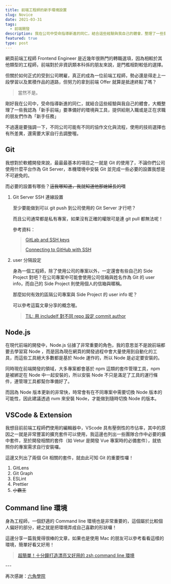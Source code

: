 ```yaml
---
title: 前端工程師的新手環境設置
slug: Novice
date: 2021-03-31
tags:
  - 前端開發
description: 我在公司中受命指導新進的同仁，結合這些經驗與我自己的體會，整理了一些我認為「新手前端」要準備好的環境與工具，提供給剛入職或是正在求職的朋友們作為「新手任務」
featured: true
type: post
---
```

網頁前端工程師 Frontend Engineer 是近幾年很熱門的轉職選項，因為相較於其他類型的工程師，前端對於非資訊類本科係的朋友來說，是門檻相對較低的選擇。

但關於如何正式的受到公司聘雇，真正的成為一位前端工程師，勢必還是得走上一段學習以及累積作品的道路，但努力的拿到前端 Offer 就算是抵達終點了嗎？

> 當然不是。

剛好我在公司中，受命指導新進的同仁，就結合這些經驗與我自己的體會，大概整理了一些我認為「新手前端」要準備好的環境與工具，提供給剛入職或是正在求職的朋友們作為「新手任務」

不過還是要強調一下，不同公司可能有不同的協作文化與流程，使用的技術選擇也有所差異，還需要大家自行去調整喔。

## Git

我想對於軟體開發來說，最最最基本的項目之一就是 Git 的使用了，不論你們公司使用什麼平台作為 Git Server，本機環境中安裝 Git 並完成一些必要的設置我想是不可避免的。

而必要的設置有哪些？~~這我哪知道，我就知道他那媳婦長的嘿~~

1. Git Server SSH 連線設置

   至少要能做到可以 git push 到公司使用的 Git Server 才行吧？

   而且公司通常都是私有專案，如果沒有正確的權限可是連 git pull 都無法呢！

   參考資料：

   > [GitLab and SSH keys](https://docs.gitlab.com/ee/ssh/README.html)[](https://docs.gitlab.com/ee/ssh/README.html)
   >
   > [Connecting to GitHub with SSH](https://docs.github.com/en/github/authenticating-to-github/connecting-to-github-with-ssh)
2. user 分隔設定

   身為一個工程師，除了使用公司的專案以外，一定還會有些自己的 Side Project 對吧？在公司專案中可能會使用公司信箱與姓名作為 Git 的 user info，而自己的 Side Project 則使用個人的信箱與暱稱。

   那麼如何有效的區隔公司專案與 Side Project 的 user info 呢？

   可以參考這篇文章分享的概念喔。

   > [TIL: 用 includeIf 對不同 repo 設定 commit author](https://medium.com/@p408865/til-%E7%94%A8-includeif-%E5%B0%8D%E4%B8%8D%E5%90%8C-repo-%E8%A8%AD%E5%AE%9A-commit-author-66cc2c9f676b)

## Node.js

在現代前端的開發中，Node.js 佔據了非常重要的角色，我的意思並不是說前端都要去學習寫 Node ，而是因為現在網頁的開發過程中會大量使用到自動化的工具，而這些工具絕大多數都是基於 Node 運作的，所以 Node 是必定要安裝的。

同時現在前端開發的領域，大多專案都會基於 npm 這類的套件管理工具，npm 是被綁定在 Node 中一起安裝的，所以安裝 Node 不只是滿足了工具的運行條件，連管理工具都幫你準備好了。

而因為 Node 版本更新的非常快，時常會有在不同專案中需要切換 Node 版本的可能性，因此建議透過 nvm 來安裝 Node，才能做到隨時切換 Node 的版本。

## VSCode & Extension

我想目前前端工程師們使用的編輯器中，VScode 具有壓倒性的市佔率，其中的原因之一就是非常豐富的擴充套件可以使用，我這邊也列出一些團隊合作中必要的擴中套件，至於開發相關的套件（如 Vetur 是開發 Vue 專案時的必備套件），就依照你的專案需求自行安裝囉。

這邊又列出了兩個 Git 相關的套件，就由此可知 Git 的重要性囉！

1. GitLens
2. Git Graph
3. ESLint
4. Prettier
5. ~~小霸王~~

## Command line 環境

身為工程師，一個舒適的 Command line 環境也是非常重要的，這個屬於比較個人偏好的部分，總之就是把環境弄成自己喜歡的形狀囉！

這邊分享一篇我覺得很棒的文章，如果也是使用 Mac 的朋友可以參考看看這樣的環境，簡單好看又好用！

> [超簡單！十分鐘打造漂亮又好用的 zsh command line 環境](https://medium.com/@p408865/til-%E7%94%A8-includeif-%E5%B0%8D%E4%B8%8D%E5%90%8C-repo-%E8%A8%AD%E5%AE%9A-commit-author-66cc2c9f676bNode.js)

\---

再次感謝：[六角學院](https://www.hexschool.com/)